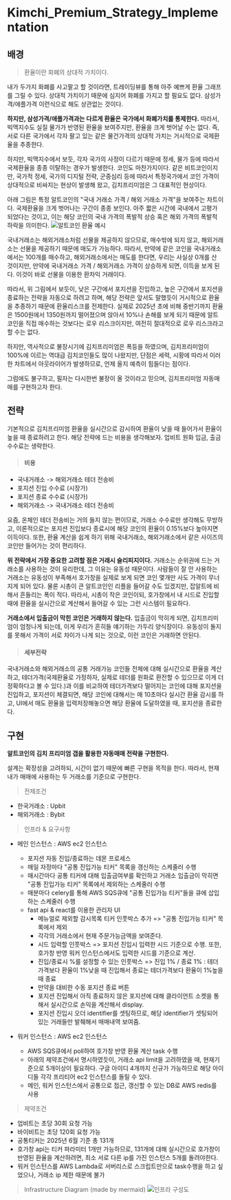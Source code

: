 # Kimchi_Premium_Strategy_Implementation

## 배경

> 환율이란 화폐의 상대적 가치이다.

내가 두가지 화폐를 사고팔고 할 것이라면, 트레이딩뷰를 통해 아주 예쁘게 환율 그래프를 그릴 수 있다.
상대적 가치이기 때문에 심지어 화폐를 가지고 할 필요도 없다. 삼성가격/애플가격 이런식으로 해도 상관없는 것이다.

**하지만, 삼성가격/애플가격과는 다르게 환율은 국가에서 화폐가치를 통제한다.**
따라서, 빅맥지수도 실질 물가가 반영된 환율을 보여주지만, 환율을
크게 벗어날 수는 없다. 즉, 서로 다른 국가에서 각자 팔고 있는 같은 물건가격의 상대적 가치는 거시적으로
국제환율을 추종한다.

하지만, 빅맥지수에서 보듯, 각자 국가의 사정이 다르기 때문에 정세, 물가 등에
따라서 국제환율을 종종 이탈하는 경우가 발생한다. 코인도 마찬가지이다. 같은 비트코인이지만, 국가적
정세, 국가의 디지털 전략, 군중심리 등에 따라서 특정국가에서 코인 가격이 상대적으로 비싸지는 현상이
발생해 왔고, 김치프리미엄은 그 대표적인 현상이다.

아래 그림은 특정 알트코인의 "국내 거래소 가격 / 해외 거래소 가격"을 보여주는 차트이다.
국제환율을 크게 벗어나는 구간이 종종 보인다. 아주 짧은 시간에 국내에서 고평가 되었다는 것이고, 이는
해당 코인의 국내 가격의 폭발적 상승 혹은 해외 가격의 폭발적 하락을 의미한다.
![알트코인 환율 예시](./assets/img/altcoin_kimchi_premium.png)

국내거래소는 해외거래소처럼 선물을 제공하지 않으므로, 매수밖에 되지 않고, 해외거래소는 선물을 제공하기 때문에
매도가 가능하다. 따라서, 만약에 같은 코인을 국내거래소에서는 100개를 매수하고, 해외거래소에서는 매도를 한다면,
우리는 사실상 0개를 산 것이지만, 만약에 국내거래소 가격 / 해외거래소 가격이 상승하게 되면, 이득을 보게 된다.
이것이 바로 선물을 이용한 환차익 거래이다.

따라서, 위 그림에서 보듯이, 낮은 구간에서 포지션을 진입하고, 높은 구간에서 포지션을 종료하는 전략을 자동으로
하려고 하며, 해당 전략은 앞서도 말했듯이 거시적으로 환율을 추종하기 때문에 환율리스크를 전제한다. 실제로 2025년
초에 비해 중반기까지 환율은 1500원에서 1350원까지 떨어졌으며 앉아서 10%나 손해를 보게 되기 때문에 알트코인을
직접 매수하는 것보다는 로우 리스크이지만, 여전히 절대적으로 로우 리스크라고 할 수는 없다.

하지만, 역사적으로 불장시기에 김치프리미엄은 폭등을 하였으며, 김치프리미엄이 100%에 이르는 역대급 김치코인들도
많이 나왔지만, 단점은 세력, 시황에 따라서 이러한 차트에서 아웃라이어가 발생하므로, 언제 올지 예측이 힘들다는 점이다.

그럼에도 불구하고, 필자는 다시한번 불장이 올 것이라고 믿으며, 김치프리미엄 자동매매를 구현하고자 한다.

## 전략

기본적으로 김치프리미엄 환율을 실시간으로 감시하여 환율이 낮을 때 들어가서 환율이 높을 때 종료하려고 한다.
해당 전략에 드는 비용을 생각해보자. 업비트 원화 입금, 출금 수수료는 생략한다.

> #### 비용

- 국내거래소 -> 해외거래소 테더 전송비
- 포지션 진입 수수료 (시장가)
- 포지션 종료 수수료 (시장가)
- 해외거래소 -> 국내거래소 테더 전송비

요즘, 온체인 테더 전송비는 거의 들지 않는 편이므로, 거래소 수수료만 생각해도 무방하고, 이론적으로는
포지션 진입보다 종료시에 해당 코인의 환율이 0.15%보다 높아지면 이득이다. 또한, 환율 계산을 쉽게 하기
위해 국내거래소, 해외거래소에서 같은 사이즈의 코인만 들어가는 것이 편리하다.

**위 전략에서 가장 중요한 고려할 점은 거래시 슬리피지이다.**
거래소는 순위권에 드는 거래소를 사용하는 것이 유리한데,
그 이유는 유동성 때문이다. 사람들이 잘 안 사용하는 거래소는 유동성이 부족해서 호가창을 실제로 보게 되면
코인 몇개만 사도 가격이 무너지게 되어 있다. 물론 시총이 큰 알트코인인 리플을 들어갈 수도 있겠지만,
잡알트에 비해서 흔들리는 폭이 적다. 따라서, 시총이 작은 코인이되, 호가창에서 내 시드로 진입할 때에 환율을
실시간으로 계산해서 들어갈 수 있는 그런 시스템이 필요하다.

**거래소에서 입출금이 막힌 코인은 거래하지 않는다.**
입출금이 막히게 되면, 김치프리미엄이 엄청나게 되는데, 이게 우리가 흔히들 얘기하는 가두리 양식장이다.
유동성이 돌지를 못해서 가격이 서로 차이가 나게 되는 것으로, 이런 코인은 거래하면 안된다.

> #### 세부전략

국내거래소와 해외거래소의 공통 거래가능 코인들 전체에 대해 실시간으로 환율을 계산하고,
테더가격(국제환율로 가정하자, 실제로 테더를 원화로 환전할 수 있으므로 이게 더 정확하다고 볼 수 있다.)과
이를 비교하여 테더가격보다 떨어지는 코인에 대해 포지션을 진입하고, 포지션이 체결되면, 해당 코인에 대해서는
매 10초마다 실시간 환율 감시를 하고, UI에서 매도 환율을 입력저장해놓으면 해당 환율에 도달하였을 때, 포지션을
종료한다.

## 구현

**알트코인의 김치 프리미엄 갭을 활용한 자동매매 전략을 구현한다.**

설계는 확장성을 고려하되, 시간이 없기 때문에 빠른 구현을 목적을 한다. 따라서, 현재 내가 매매에 사용하는 두 거래소를
기준으로 구현한다.

> 전제조건

- 한국거래소 : Upbit
- 해외거래소 : Bybit

> 인프라 & 요구사항

- 메인 인스턴스 : AWS ec2 인스턴스

  - 포지션 자동 진입/종료하는 데몬 프로세스
  - 매일 자정마다 "공통 진입가능 티커" 목록을 갱신하는 스케줄러 수행
  - 매시간마다 공통 티커에 대해 입출금여부를 확인하고 거래소 입출금이 막히면 "공통 진입가능 티커" 목록에서 제외하는 스케줄러 수행
  - 매분마다 celery를 통해 AWS SQS큐에 "공통 진입가능 티커"들을 큐에 삽입하는 스케줄러 수행
  - fast api & react를 이용한 관리자 UI
    - 메뉴얼로 제외할 감시목록 티커 인풋박스 추가
      => "공통 진입가능 티커" 목록에서 제외
    - 각각의 거래소에서 현재 주문가능금액을 보여준다.
    - 시드 입력할 인풋박스
      => 포지션 진입시 입력한 시드 기준으로 수행. 또한, 호가창 반영 워커 인스턴스에서도 입력한 시드를 기준으로 계산.
    - 진입/종료시 %를 설정할 수 있는 인풋박스
      => 진입 1% / 종료 1% : 테더가격보다 환율이 1%낮을 때 진입해서 종료는 테더가격보다 환율이 1%높을 때 종료
    - 만약을 대비한 수동 포지션 종료 버튼
    - 포지션 진입해서 아직 종료하지 않은 포지션에 대해 클라이언트 소켓을 통해서 실시간으로 손익을 계산해서 display.
    - 포지션 진입시 오더 identifier를 셋팅하므로, 해당 identifier가 셋팅되어 있는 거래들만 발췌해서 매매내역 보여줌.

- 워커 인스턴스 : AWS ec2 인스턴스
  - AWS SQS큐에서 poll하여 호가창 반영 환율 계산 task 수행
  - 아래의 제약조건에서 명시하였듯이, 거래소 api limit을 고려하였을 때, 현재기준으로 5개이상이 필요하다. 구글 아이디 4개까지 신규가 가능하므로 해당 아이디들 각각 프리티어 ec2 인스턴스를 돌릴 수 있다.
  - 메인, 워커 인스턴스에서 공통으로 접근, 갱신할 수 있는 DB로 AWS redis를 사용

> 제약조건

- 업비트는 초당 30회 요청 가능
- 바이비트는 초당 120회 요청 가능
- 공통티커는 2025년 6월 기준 총 131개
- 호가창 api는 티커 파라미터 1개만 가능하므로, 131개에 대해 실시간으로 호가창이 반영된 환율을 계산하려면, 최소 서로 다른 ip를 가진 인스턴스 5개를 돌려야한다.
- 워커 인스턴스를 AWS Lambda로 서버리스로 스크립트만으로 task수행을 하고 싶었으나, 거래소 ip 제한 때문에 불가

> Infrastructure Diagram (made by mermaid)
> ![인프라 구성도](./assets/img/aws_ec2_architecture.png)
